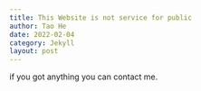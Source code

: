 ```yaml
---
title: This Website is not service for public
author: Tao He
date: 2022-02-04
category: Jekyll
layout: post
---
```


if you got anything you can contact me.
